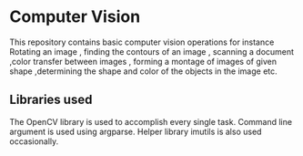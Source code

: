 # Computer Vision

This repository contains basic computer vision operations for instance Rotating an image , finding the contours of an image , scanning a document
,color transfer between images , forming a montage of images of given shape ,determining the shape and color of the objects in the image etc.

## Libraries used
The OpenCV library is used to accomplish every single task. Command line argument is used using argparse. Helper library imutils is also used
occasionally.
